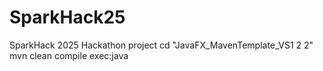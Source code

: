 # SparkHack25
SparkHack 2025 Hackathon project
cd "JavaFX_MavenTemplate_VS1 2 2"
mvn clean compile exec:java
